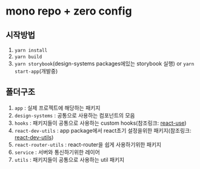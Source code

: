 # mono repo + zero config

## 시작방법

1. `yarn install`
2. `yarn build`
3. `yarn storybook`(design-systems packages에있는 storybook 실행) or `yarn start-app`(개발중)

## 폴더구조

1. `app` : 실제 프로젝트에 해당하는 패키지
2. `design-systems` : 공통으로 사용하는 컴포넌트의 모음
3. `hooks` : 패키지들이 공통으로 사용하는 custom hooks(참조링크: [react-use](https://github.com/streamich/react-use))
4. `react-dev-utils` : app package에서 react초기 설정을위한 패키지(참조링크: [react-dev-utils](https://github.com/facebook/create-react-app/tree/main/packages/react-dev-utils))
5. `react-router-utils` : react-router을 쉽게 사용하기위한 패키지
6. `service` : 서버와 통신하기위한 레이어
7. `utils` : 패키지들이 공통으로 사용하는 util 패키지
